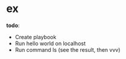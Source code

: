 # ex

**todo**:

- Create playbook
- Run hello world on localhost
- Run command ls (see the result, then vvv)
